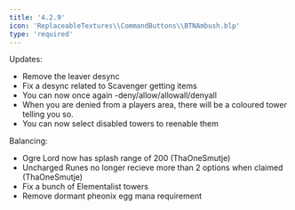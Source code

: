 ```yaml
---
title: '4.2.9'
icon: 'ReplaceableTextures\\CommandButtons\\BTNAmbush.blp'
type: 'required'
---
```

Updates:
 - Remove the leaver desync
 - Fix a desync related to Scavenger getting items
 - You can now once again -deny/allow/allowall/denyall
 - When you are denied from a players area, there will be a coloured tower telling you so.
 - You can now select disabled towers to reenable them

Balancing:
 - Ogre Lord now has splash range of 200 (ThaOneSmutje)
 - Uncharged Runes no longer recieve more than 2 options when claimed (ThaOneSmutje)
 - Fix a bunch of Elementalist towers
 - Remove dormant pheonix egg mana requirement
